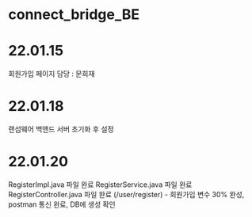 # connect_bridge_BE
# 22.01.15
회원가입 페이지 담당 : 문희재
# 22.01.18
랜섬웨어 백앤드 서버 초기화 후 설정
# 22.01.20
RegisterImpl.java 파일 완료
RegisterService.java 파일 완료
RegisterController.java 파일 완료 (/user/register) - 회원가입
변수 30% 완성, postman 통신 완료, DB에 생성 확인
